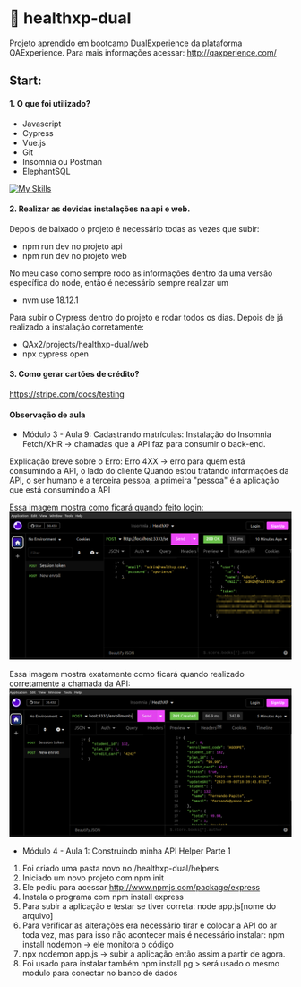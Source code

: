 # 📍 healthxp-dual 

Projeto aprendido em bootcamp DualExperience da plataforma QAExperience. Para mais informações acessar: http://qaxperience.com/

## Start: 
#### 1. O que foi utilizado?
- Javascript
- Cypress
- Vue.js
- Git
- Insomnia ou Postman
- ElephantSQL

[![My Skills](https://skillicons.dev/icons?i=js,vue,git,postman)](https://skillicons.dev)


#### 2. Realizar as devidas instalações na api e web.
Depois de baixado o projeto é necessário todas as vezes que subir:

* npm run dev no projeto api
*  npm run dev no projeto web

No meu caso como sempre rodo as informações dentro da uma versão específica do node, então é necessário sempre realizar um 

* nvm use 18.12.1

Para subir o Cypress dentro do projeto e rodar todos os dias. Depois de já realizado a instalação corretamente:
- QAx2/projects/healthxp-dual/web
- npx cypress open  

#### 3. Como gerar cartões de crédito? 
https://stripe.com/docs/testing


#### Observação de aula

* Módulo 3 - Aula 9: Cadastrando matrículas:
Instalação do Insomnia
Fetch/XHR -> chamadas que a API faz para consumir o back-end. 

Explicação breve sobre o Erro: 
Erro 4XX -> erro para quem está consumindo a API, o lado do cliente
Quando estou tratando informações da API, o ser humano é a terceira pessoa, a primeira "pessoa" é a aplicação que está consumindo a API

Essa imagem mostra como ficará quando feito login: 
<img src="./projects/healthxp-dual/web/heath_session.png">

Essa imagem mostra exatamente como ficará quando realizado corretamente a chamada da API: 
<img src="./projects/healthxp-dual/web/insomnia_enrollments.png">


* Módulo 4 - Aula 1: Construindo minha API Helper Parte 1
1. Foi criado uma pasta novo no /healthxp-dual/helpers
2. Iniciado um novo projeto com npm init 
3. Ele pediu para acessar http://www.npmjs.com/package/express
4. Instala o programa com npm install express
5. Para subir a aplicação e testar se tiver correta: node app.js[nome do arquivo]
6. Para verificar as alterações era necessário tirar e colocar a API do ar toda vez, mas para isso não acontecer mais é necessário instalar:
npm install nodemon -> ele monitora o código
7. npx nodemon app.js -> subir a aplicação então assim a partir de agora.
8. Foi usado para instalar também npm install pg > será usado o mesmo modulo para conectar no banco de dados